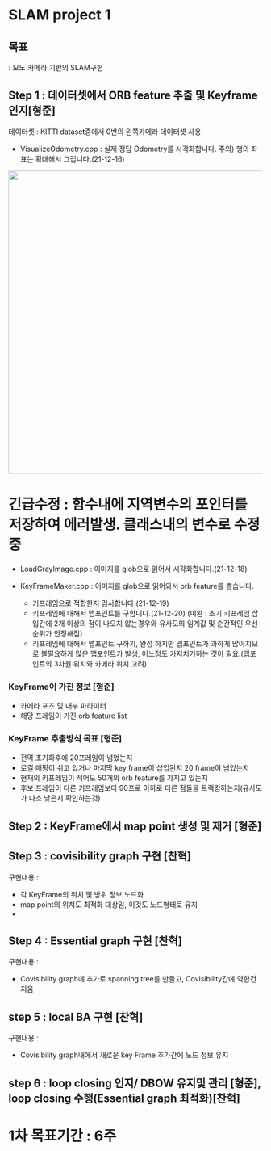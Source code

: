 # SLAM project 1

## 목표 
: 모노 카메라 기반의 SLAM구현 

## Step 1 :  데이터셋에서 ORB feature 추출 및 Keyframe 인지[형준]
데이터셋 : KITTI dataset중에서 0번의 왼쪽카메라 데이터셋 사용 
- VisualizeOdometry.cpp : 실제 정답 Odometry를 시각화합니다. 주의) 행의 좌표는 확대해서 그립니다.(21-12-16)

<img width ="600" src="https://user-images.githubusercontent.com/63538314/146316571-60f79765-8e3e-4506-af88-35fc96511184.gif">

# 긴급수정 : 함수내에 지역변수의 포인터를 저장하여 에러발생. 클래스내의 변수로 수정중

- LoadGrayImage.cpp : 이미지를 glob으로 읽어서 시각화합니다.(21-12-18)

- KeyFrameMaker.cpp : 이미지를 glob으로 읽어와서 orb feature를 뽑습니다. 
	- 키프레임으로 적합한지 검사합니다.(21-12-19)
	- 키프레임에 대해서 맵포인트를 구합니다.(21-12-20) (미완 : 초기 키프레임 삽입간에 2개 이상의 점이 나오지 않는경우와 유사도의 임계값 및 순간적인 우선순위가 안정해짐)
  - 키프레임에 대해서 맵포인트 구하기, 완성 하지만 맵포인트가 과하게 많아지므로 불필요하게 많은 맵포인트가 발생, 어느정도 가지치기하는 것이 필요.(맵포인트의 3차원 위치와 카메라 위치 고려)

### KeyFrame이 가진 정보 [형준]
- 카메라 포즈 및 내부 파라미터
- 해당 프레임이 가진 orb feature list

### KeyFrame 추출방식 목표 [형준]
- 전역 초기화후에 20프레임이 넘었는지 
- 로컬 매핑이 쉬고 있거나 마지막 key frame이 삽입된지 20 frame이 넘었는지
- 현재의 키프레임이 적어도 50개의 orb feature를 가지고 있는지
- 후보 프레임이 다른 키프레임보다 90프로 이하로 다른 점들을 트랙킹하는지(유사도가 다소 낮은지 확인하는것)

## Step 2 : KeyFrame에서 map point 생성 및 제거 [형준]

## Step 3 : covisibility graph 구현 [찬혁]
구현내용 : 
  - 각 KeyFrame의 위치 및 방위 정보 노드화
  - map point의 위치도 최적화 대상임, 이것도 노드형태로 유지 
  - 
## Step 4 : Essential graph 구현 [찬혁]
구현내용 : 
  - Covisibility graph에 추가로 spanning tree를 만들고, Covisibility간에 약한건 지움
## step 5 : local BA 구현 [찬혁]
구현내용 : 
  - Covisibility graph내에서 새로운 key Frame 추가간에 노드 정보 유지 

## step 6 : loop closing 인지/ DBOW 유지및 관리 [형준], loop closing 수행(Essential graph 최적화)[찬혁]

# 1차 목표기간 :  6주
